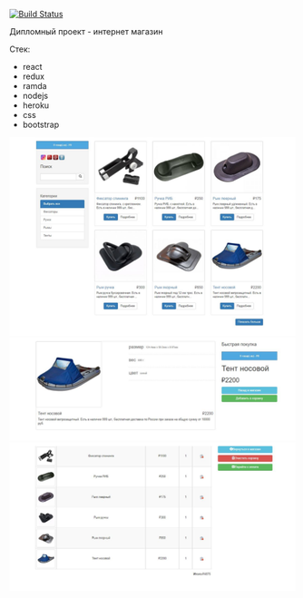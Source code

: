 [![Build Status](https://travis-ci.com/lerucom/react-project.svg?branch=master)](https://travis-ci.com/lerucom/react-project)

Дипломный проект - интернет магазин

Стек:
* react
* redux
* ramda
* nodejs
* heroku
* css
* bootstrap

![Главная](https://github.com/lerucom/react-project/raw/master/public/images/main.JPG)
![Главная](https://github.com/lerucom/react-project/raw/master/public/images/part.JPG)
![Главная](https://github.com/lerucom/react-project/raw/master/public/images/cart.JPG)
